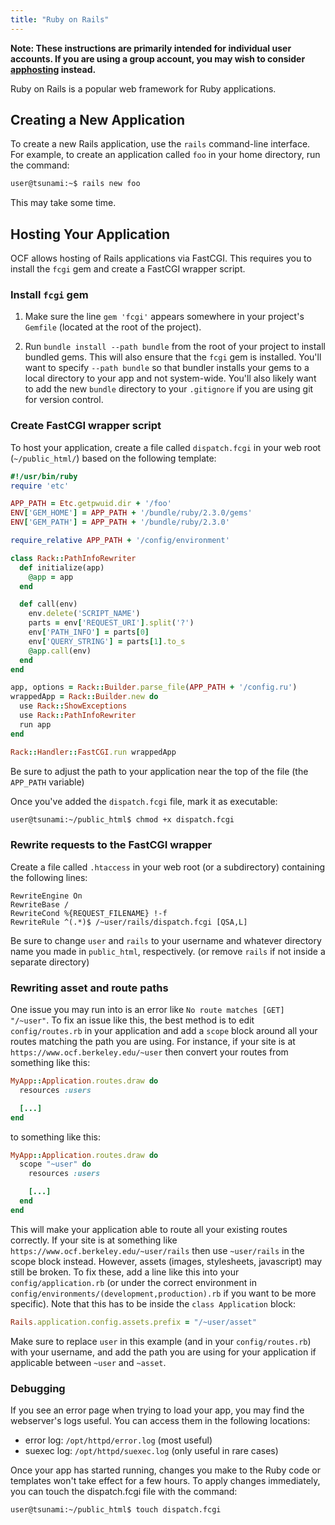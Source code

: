 ```yaml
---
title: "Ruby on Rails"
---
```


**Note: These instructions are primarily intended for individual user accounts.
If you are using a group account, you may wish to consider
[apphosting](/docs/services/webapps) instead.**

Ruby on Rails is a popular web framework for Ruby applications.

## Creating a New Application

To create a new Rails application, use the `rails` command-line interface. For
example, to create an application called `foo` in your home directory, run the
command:

```bash
user@tsunami:~$ rails new foo
```

This may take some time.

## Hosting Your Application

OCF allows hosting of Rails applications via FastCGI. This requires you to
install the `fcgi` gem and create a FastCGI wrapper script.

### Install `fcgi` gem

1. Make sure the line `gem 'fcgi'` appears somewhere in your project's
   `Gemfile` (located at the root of the project).

2. Run `bundle install --path bundle` from the root of your project to install
   bundled gems. This will also ensure that the `fcgi` gem is installed. You'll
   want to specify `--path bundle` so that bundler installs your gems to a
   local directory to your app and not system-wide. You'll also likely want to
   add the new `bundle` directory to your `.gitignore` if you are using git for
   version control.

### Create FastCGI wrapper script

To host your application, create a file called `dispatch.fcgi` in your web root
(`~/public_html/`) based on the following template:

```ruby
#!/usr/bin/ruby
require 'etc'

APP_PATH = Etc.getpwuid.dir + '/foo'
ENV['GEM_HOME'] = APP_PATH + '/bundle/ruby/2.3.0/gems'
ENV['GEM_PATH'] = APP_PATH + '/bundle/ruby/2.3.0'

require_relative APP_PATH + '/config/environment'

class Rack::PathInfoRewriter
  def initialize(app)
    @app = app
  end

  def call(env)
    env.delete('SCRIPT_NAME')
    parts = env['REQUEST_URI'].split('?')
    env['PATH_INFO'] = parts[0]
    env['QUERY_STRING'] = parts[1].to_s
    @app.call(env)
  end
end

app, options = Rack::Builder.parse_file(APP_PATH + '/config.ru')
wrappedApp = Rack::Builder.new do
  use Rack::ShowExceptions
  use Rack::PathInfoRewriter
  run app
end

Rack::Handler::FastCGI.run wrappedApp
```

Be sure to adjust the path to your application near the top of the file
(the `APP_PATH` variable)

Once you've added the `dispatch.fcgi` file, mark it as executable:

```bash
user@tsunami:~/public_html$ chmod +x dispatch.fcgi
```

### Rewrite requests to the FastCGI wrapper

Create a file called `.htaccess` in your web root (or a subdirectory)
containing the following lines:

```apacheconf
RewriteEngine On
RewriteBase /
RewriteCond %{REQUEST_FILENAME} !-f
RewriteRule ^(.*)$ /~user/rails/dispatch.fcgi [QSA,L]
```

Be sure to change `user` and `rails` to your username and whatever directory
name you made in `public_html`, respectively. (or remove `rails` if not inside
a separate directory)

### Rewriting asset and route paths

One issue you may run into is an error like `No route matches [GET] "/~user"`.
To fix an issue like this, the best method is to edit `config/routes.rb` in
your application and add a `scope` block around all your routes matching the
path you are using. For instance, if your site is at
`https://www.ocf.berkeley.edu/~user` then convert your routes from something like this:

```ruby
MyApp::Application.routes.draw do
  resources :users

  [...]
end
```

to something like this:

```ruby
MyApp::Application.routes.draw do
  scope "~user" do
    resources :users

    [...]
  end
end
```

This will make your application able to route all your existing routes
correctly. If your site is at something like
`https://www.ocf.berkeley.edu/~user/rails` then use `~user/rails` in the scope
block instead. However, assets (images, stylesheets, javascript) may still be
broken. To fix these, add a line like this into your `config/application.rb`
(or under the correct environment in
`config/environments/(development,production).rb` if you want to be more
specific). Note that this has to be inside the `class Application` block:

```ruby
Rails.application.config.assets.prefix = "/~user/asset"
```

Make sure to replace `user` in this example (and in your `config/routes.rb`)
with your username, and add the path you are using for your application if
applicable between `~user` and `~asset`.

### Debugging

If you see an error page when trying to load your app, you may find the
webserver's logs useful. You can access them in the following locations:

* error log: `/opt/httpd/error.log` (most useful)
* suexec log: `/opt/httpd/suexec.log` (only useful in rare cases)

Once your app has started running, changes you make to the Ruby code or
templates won't take effect for a few hours. To apply changes immediately, you
can touch the dispatch.fcgi file with the command:

```bash
user@tsunami:~/public_html$ touch dispatch.fcgi
```
